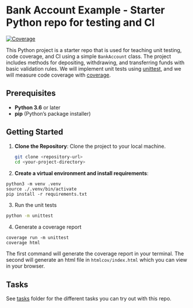 # Bank Account Example - Starter Python repo for testing and CI

[![Coverage](.github/badges/jacoco.svg)](https://github.com/Rachel-Ruixuan/python-unittest/actions/workflows/build.yml)

This Python project is a starter repo that is used for teaching unit testing, code coverage, and CI using a simple `BankAccount` class. The project includes methods for depositing, withdrawing, and transferring funds with basic validation rules. We will implement unit tests using [unittest](https://docs.python.org/3/library/unittest.html), and we will measure code coverage with [coverage](https://coverage.readthedocs.io/en/7.6.4/).

## Prerequisites

- **Python 3.6** or later
- **pip** (Python’s package installer)

## Getting Started

1. **Clone the Repository**: Clone the project to your local machine.
    ```bash
    git clone <repository-url>
    cd <your-project-directory>
    ```

2. **Create a virtual environment and install requirements**:

```
python3 -m venv .venv
source ./.venv/bin/activate
pip install -r requirements.txt
```

3. Run the unit tests

```bash
python -m unittest
```

4. Generate a coverage report

```
coverage run -m unittest
coverage html
```

The first command will generate the coverage report in your terminal. The second will generate an html file in `htmlcov/index.html` which you can view in your browser.

## Tasks

See [tasks](/tasks) folder for the different tasks you can try out with this repo.
